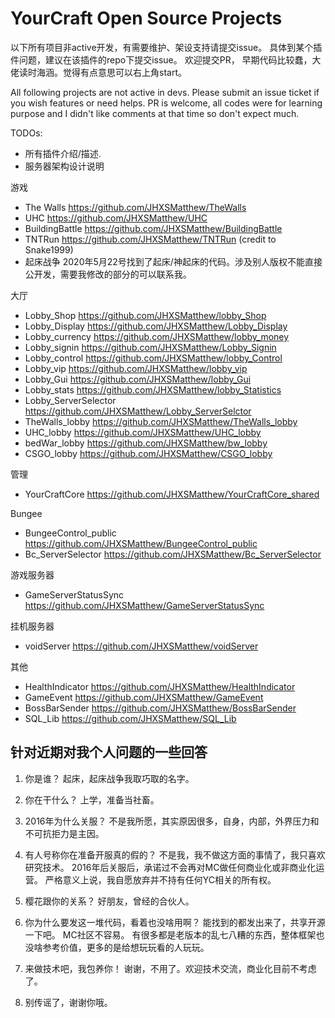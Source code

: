 # YourCraft Open Source Projects

以下所有项目非active开发，有需要维护、架设支持请提交issue。 具体到某个插件问题，建议在该插件的repo下提交issue。 
欢迎提交PR， 早期代码比较蠢，大佬读时海涵。觉得有点意思可以右上角start。

All following projects are not active in devs. Please submit an issue ticket if you wish 
features or need helps. 
PR is welcome, all codes were for learning purpose and I didn't like comments at that time so don't expect much.

TODOs:
 - 所有插件介绍/描述.
 - 服务器架构设计说明

游戏
- The Walls https://github.com/JHXSMatthew/TheWalls
- UHC https://github.com/JHXSMatthew/UHC
- BuildingBattle https://github.com/JHXSMatthew/BuildingBattle
- TNTRun https://github.com/JHXSMatthew/TNTRun (credit to Snake1999)
- 起床战争 2020年5月22号找到了起床/神起床的代码。涉及别人版权不能直接公开发，需要我修改的部分的可以联系我。

大厅
- Lobby_Shop https://github.com/JHXSMatthew/lobby_Shop
- Lobby_Display https://github.com/JHXSMatthew/Lobby_Display
- Lobby_currency https://github.com/JHXSMatthew/lobby_money
- Lobby_signin https://github.com/JHXSMatthew/Lobby_Signin
- Lobby_control https://github.com/JHXSMatthew/lobby_Control
- Lobby_vip https://github.com/JHXSMatthew/lobby_vip
- Lobby_Gui https://github.com/JHXSMatthew/lobby_Gui
- Lobby_stats https://github.com/JHXSMatthew/lobby_Statistics
- Lobby_ServerSelector https://github.com/JHXSMatthew/Lobby_ServerSelctor
- TheWalls_lobby https://github.com/JHXSMatthew/TheWalls_lobby
- UHC_lobby https://github.com/JHXSMatthew/UHC_lobby
- bedWar_lobby https://github.com/JHXSMatthew/bw_lobby
- CSGO_lobby https://github.com/JHXSMatthew/CSGO_lobby

管理
- YourCraftCore https://github.com/JHXSMatthew/YourCraftCore_shared

Bungee
- BungeeControl_public https://github.com/JHXSMatthew/BungeeControl_public
- Bc_ServerSelector https://github.com/JHXSMatthew/Bc_ServerSelector


游戏服务器
- GameServerStatusSync https://github.com/JHXSMatthew/GameServerStatusSync

挂机服务器
- voidServer https://github.com/JHXSMatthew/voidServer

其他
- HealthIndicator  https://github.com/JHXSMatthew/HealthIndicator
- GameEvent https://github.com/JHXSMatthew/GameEvent
- BossBarSender https://github.com/JHXSMatthew/BossBarSender
- SQL_Lib https://github.com/JHXSMatthew/SQL_Lib

## 针对近期对我个人问题的一些回答
1. 你是谁？
起床，起床战争我取巧取的名字。

2. 你在干什么？
上学，准备当社畜。

3. 2016年为什么关服？
不是我所愿，其实原因很多，自身，内部，外界压力和不可抗拒力是主因。

4. 有人号称你在准备开服真的假的？
不是我，我不做这方面的事情了，我只喜欢研究技术。
2016年后关服后，承诺过不会再对MC做任何商业化或非商业化运营。
严格意义上说，我自愿放弃并不持有任何YC相关的所有权。 

5. 樱花跟你的关系？
好朋友，曾经的合伙人。

6. 你为什么要发这一堆代码，看着也没啥用啊？
能找到的都发出来了，共享开源一下吧。 MC社区不容易。
有很多都是老版本的乱七八糟的东西，整体框架也没啥参考价值，更多的是给想玩玩看的人玩玩。

7. 来做技术吧，我包养你！
谢谢，不用了。欢迎技术交流，商业化目前不考虑了。

8. 别传谣了，谢谢你哦。
